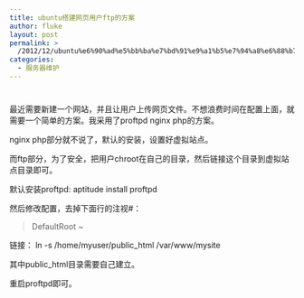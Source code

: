```yaml
---
title: ubuntu搭建网页用户ftp的方案
author: fluke
layout: post
permalink: >
  /2012/12/ubuntu%e6%90%ad%e5%bb%ba%e7%bd%91%e9%a1%b5%e7%94%a8%e6%88%b7ftp%e7%9a%84%e6%96%b9%e6%a1%88/
categories:
  - 服务器维护
---
```

# 

最近需要新建一个网站，并且让用户上传网页文件。不想浪费时间在配置上面，就需要一个简单的方案。我采用了proftpd nginx php的方案。

nginx php部分就不说了，默认的安装，设置好虚拟站点。

而ftp部分，为了安全，把用户chroot在自己的目录，然后链接这个目录到虚拟站点目录即可。

默认安装proftpd: aptitude install proftpd

然后修改配置，去掉下面行的注视#：

> DefaultRoot ~

链接： 
ln -s /home/myuser/public_html /var/www/mysite

其中public_html目录需要自己建立。

重启proftpd即可。